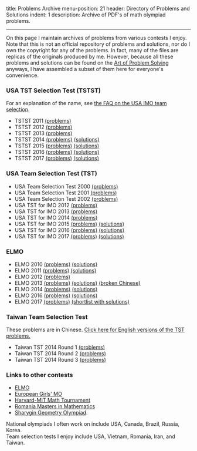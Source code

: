 title: Problems Archive
menu-position: 21
header: Directory of Problems and Solutions
indent: 1
description: Archive of PDF's of math olympiad problems.

---

On this page I maintain archives of problems from various contests I enjoy.
Note that this is not an official repository of problems and solutions,
nor do I own the copyright for any of the problems.
In fact, many of the files are replicas of the originals produced by me.
However, because all these problems and solutions can be found
on the [Art of Problem Solving](http://artofproblemsolving.com/community/c13_contests) anyways,
I have assembled a subset of them here for everyone's convenience.

### USA TST Selection Test (TSTST)
For an explanation of the name, see [the FAQ on the USA IMO team selection](FAQs/rules.html).

* TSTST 2011 [(problems)](exams/TSTST-2011.pdf)
* TSTST 2012 [(problems)](exams/TSTST-2012.pdf)
* TSTST 2013 [(problems)](exams/TSTST-2013.pdf)
* TSTST 2014 [(problems)](exams/TSTST-2014.pdf) [(solutions)](exams/TSTST-2014-sols.pdf)
* TSTST 2015 [(problems)](exams/TSTST-2015.pdf) [(solutions)](exams/TSTST-2015-sols.pdf)
* TSTST 2016 [(problems)](exams/TSTST-2016.pdf) [(solutions)](exams/TSTST-2016-sols.pdf)
* TSTST 2017 [(problems)](exams/TSTST-2017.pdf) [(solutions)](exams/TSTST-2017-sols.pdf)

### USA Team Selection Test (TST)
* USA Team Selection Test 2000 [(problems)](exams/tse00.pdf)
* USA Team Selection Test 2001 [(problems)](exams/tse01.pdf)
* USA Team Selection Test 2002 [(problems)](exams/tse02.pdf)
* USA TST for IMO 2012 [(problems)](exams/TST-IMO-2012.pdf)
* USA TST for IMO 2013 [(problems)](exams/TST-IMO-2013.pdf)
* USA TST for IMO 2014 [(problems)](exams/TST-IMO-2014.pdf)
* USA TST for IMO 2015 [(problems)](exams/TST-IMO-2015.pdf) [(solutions)](exams/TST-IMO-2015-sols.pdf)
* USA TST for IMO 2016 [(problems)](exams/TST-IMO-2016.pdf) [(solutions)](exams/TST-IMO-2016-sols.pdf)
* USA TST for IMO 2017 [(problems)](exams/TST-IMO-2017.pdf) [(solutions)](exams/TST-IMO-2017-sols.pdf)

### ELMO
* ELMO 2010 [(problems)](exams/ELMO-2010.pdf) [(solutions)](exams/ELMO-2010-sols.pdf)
* ELMO 2011 [(problems)](exams/ELMO-2011.pdf) [(solutions)](exams/ELMO-2011-sols.pdf)
* ELMO 2012 [(problems)](exams/ELMO-2012.pdf)
* ELMO 2013 [(problems)](exams/ELMO-2013.pdf) [(solutions)](exams/ELMO-2013-sols.pdf)
  [(broken Chinese)](exams/ELMO-2013-chinese.pdf)
* ELMO 2014 [(problems)](exams/ELMO-2014.pdf) [(solutions)](exams/ELMO-2014-sols.pdf)
* ELMO 2016 [(problems)](exams/ELMO-2016.pdf) [(solutions)](exams/ELMO-2016-sols.pdf)
* ELMO 2017 [(problems)](exams/ELMO-2017.pdf) [(shortlist with solutions)](exams/ELMO-2017-SL.pdf)

### Taiwan Team Selection Test
These problems are in Chinese.
[Click here for English versions of the TST problems.](http://www.aops.com/community/c41558)

* Taiwan TST 2014 Round 1 [(problems)](exams/TaiwanTST-2014-1.pdf)
* Taiwan TST 2014 Round 2 [(problems)](exams/TaiwanTST-2014-2.pdf)
* Taiwan TST 2014 Round 3 [(problems)](exams/TaiwanTST-2014-3.pdf)


<!--
not really worth having just one year I think; also MAA copyright
### USA National Olympiad
* USAMO 2016 [(problems)](exams/USAMO-2016.pdf) [(solutions)](exams/Solutions-USAMO-JMO-2016.pdf)
* JMO 2016   [(problems)](exams/USAJMO-2016.pdf) [(solutions)](exams/Solutions-USAMO-JMO-2016.pdf)
-->

### Links to other contests
* [ELMO](elmo/problems.html)
* [European Girls' MO](https://www.egmo.org/egmos/)
* [Harvard-MIT Math Tournament](https://www.hmmt.co/archive/problems/)
* [Romania Masters in Mathematics](http://rmms.lbi.ro/)
* [Sharygin Geometry Olympiad](http://www.aops.com/community/c3372_sharygin_geometry_olympiad).

National olympiads I often work on include USA, Canada, Brazil, Russia, Korea.  
Team selection tests I enjoy include USA, Vietnam, Romania, Iran, and Taiwan.

